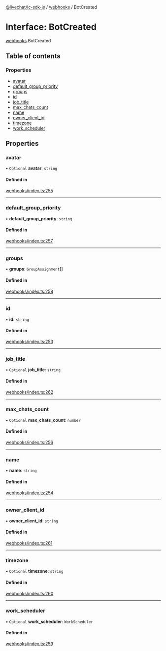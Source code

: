 [@livechat/lc-sdk-js](../README.md) / [webhooks](../modules/webhooks.md) / BotCreated

# Interface: BotCreated

[webhooks](../modules/webhooks.md).BotCreated

## Table of contents

### Properties

- [avatar](webhooks.BotCreated.md#avatar)
- [default\_group\_priority](webhooks.BotCreated.md#default_group_priority)
- [groups](webhooks.BotCreated.md#groups)
- [id](webhooks.BotCreated.md#id)
- [job\_title](webhooks.BotCreated.md#job_title)
- [max\_chats\_count](webhooks.BotCreated.md#max_chats_count)
- [name](webhooks.BotCreated.md#name)
- [owner\_client\_id](webhooks.BotCreated.md#owner_client_id)
- [timezone](webhooks.BotCreated.md#timezone)
- [work\_scheduler](webhooks.BotCreated.md#work_scheduler)

## Properties

### avatar

• `Optional` **avatar**: `string`

#### Defined in

[webhooks/index.ts:255](https://github.com/livechat/lc-sdk-js/blob/125a327/src/webhooks/index.ts#L255)

___

### default\_group\_priority

• **default\_group\_priority**: `string`

#### Defined in

[webhooks/index.ts:257](https://github.com/livechat/lc-sdk-js/blob/125a327/src/webhooks/index.ts#L257)

___

### groups

• **groups**: `GroupAssignment`[]

#### Defined in

[webhooks/index.ts:258](https://github.com/livechat/lc-sdk-js/blob/125a327/src/webhooks/index.ts#L258)

___

### id

• **id**: `string`

#### Defined in

[webhooks/index.ts:253](https://github.com/livechat/lc-sdk-js/blob/125a327/src/webhooks/index.ts#L253)

___

### job\_title

• `Optional` **job\_title**: `string`

#### Defined in

[webhooks/index.ts:262](https://github.com/livechat/lc-sdk-js/blob/125a327/src/webhooks/index.ts#L262)

___

### max\_chats\_count

• `Optional` **max\_chats\_count**: `number`

#### Defined in

[webhooks/index.ts:256](https://github.com/livechat/lc-sdk-js/blob/125a327/src/webhooks/index.ts#L256)

___

### name

• **name**: `string`

#### Defined in

[webhooks/index.ts:254](https://github.com/livechat/lc-sdk-js/blob/125a327/src/webhooks/index.ts#L254)

___

### owner\_client\_id

• **owner\_client\_id**: `string`

#### Defined in

[webhooks/index.ts:261](https://github.com/livechat/lc-sdk-js/blob/125a327/src/webhooks/index.ts#L261)

___

### timezone

• `Optional` **timezone**: `string`

#### Defined in

[webhooks/index.ts:260](https://github.com/livechat/lc-sdk-js/blob/125a327/src/webhooks/index.ts#L260)

___

### work\_scheduler

• `Optional` **work\_scheduler**: `WorkScheduler`

#### Defined in

[webhooks/index.ts:259](https://github.com/livechat/lc-sdk-js/blob/125a327/src/webhooks/index.ts#L259)

